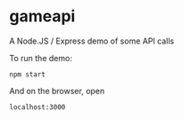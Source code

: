 # gameapi
A Node.JS / Express demo of some API calls

To run the demo:

```
npm start
```

And on the browser, open 
```
localhost:3000
```
